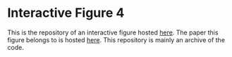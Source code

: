 # Interactive Figure 4

This is the repository of an interactive figure hosted [here](https://cfbeuchel.shinyapps.io/interactivefig4/). The paper this figure belongs to is hosted [here](https://www.ncbi.nlm.nih.gov/pmc/articles/PMC6734104/). This repository is mainly an archive of the code. 
